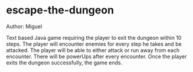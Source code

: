 # escape-the-dungeon

Author: Miguel

Text based Java game requiring the player to exit the dungeon within 10 steps. The player will encounter enemies for every step he takes and be attacked. The player will be able to either attack or run away from each encounter. There will be powerUps after every encounter. Once the player exits the dungeon successfully, the game ends. 